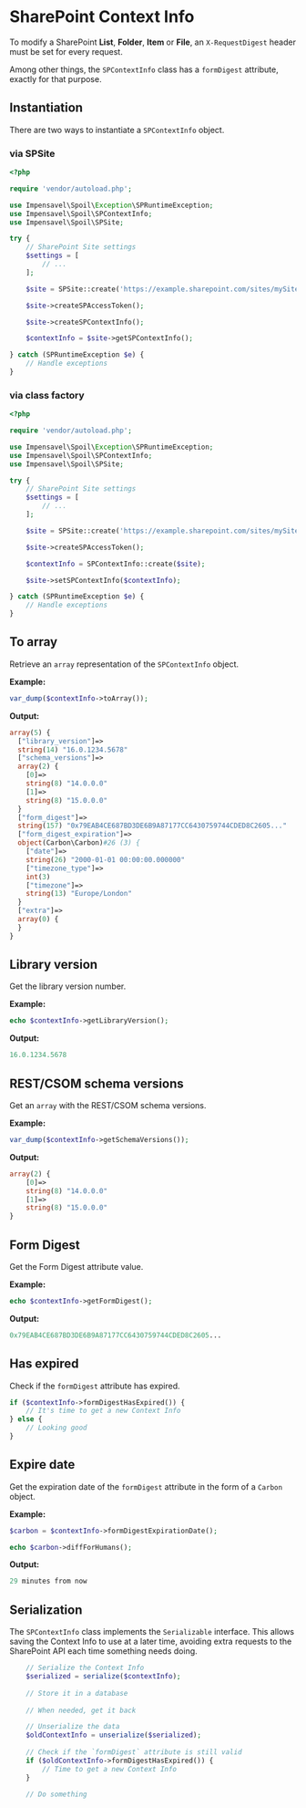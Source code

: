 # SharePoint Context Info
To modify a SharePoint **List**, **Folder**, **Item** or **File**, an `X-RequestDigest` header must be set for every request.

Among other things, the `SPContextInfo` class has a `formDigest` attribute, exactly for that purpose.

## Instantiation
There are two ways to instantiate a `SPContextInfo` object.

### via SPSite
```php
<?php

require 'vendor/autoload.php';

use Impensavel\Spoil\Exception\SPRuntimeException;
use Impensavel\Spoil\SPContextInfo;
use Impensavel\Spoil\SPSite;

try {
    // SharePoint Site settings
    $settings = [
        // ...
    ];

    $site = SPSite::create('https://example.sharepoint.com/sites/mySite/', $settings);

    $site->createSPAccessToken();

    $site->createSPContextInfo();

    $contextInfo = $site->getSPContextInfo();

} catch (SPRuntimeException $e) {
    // Handle exceptions
}
```

### via class factory
```php
<?php

require 'vendor/autoload.php';

use Impensavel\Spoil\Exception\SPRuntimeException;
use Impensavel\Spoil\SPContextInfo;
use Impensavel\Spoil\SPSite;

try {
    // SharePoint Site settings
    $settings = [
        // ...
    ];

    $site = SPSite::create('https://example.sharepoint.com/sites/mySite/', $settings);

    $site->createSPAccessToken();

    $contextInfo = SPContextInfo::create($site);

    $site->setSPContextInfo($contextInfo);

} catch (SPRuntimeException $e) {
    // Handle exceptions
}
```

## To array
Retrieve an `array` representation of the `SPContextInfo` object.

**Example:**
```php
var_dump($contextInfo->toArray());
```

**Output:**
```php
array(5) {
  ["library_version"]=>   
  string(14) "16.0.1234.5678"
  ["schema_versions"]=>   
  array(2) {
    [0]=>
    string(8) "14.0.0.0"  
    [1]=>
    string(8) "15.0.0.0"  
  }
  ["form_digest"]=>
  string(157) "0x79EAB4CE687BD3DE6B9A87177CC6430759744CDED8C2605..."
  ["form_digest_expiration"]=>
  object(Carbon\Carbon)#26 (3) {
    ["date"]=>
    string(26) "2000-01-01 00:00:00.000000"
    ["timezone_type"]=>   
    int(3)
    ["timezone"]=>
    string(13) "Europe/London"
  }
  ["extra"]=>
  array(0) {
  }
}
```

## Library version
Get the library version number.

**Example:**
```php
echo $contextInfo->getLibraryVersion();
```

**Output:**
```php
16.0.1234.5678
```

## REST/CSOM schema versions
Get an `array` with the REST/CSOM schema versions.

**Example:**
```php
var_dump($contextInfo->getSchemaVersions());
```

**Output:**
```php
array(2) {
    [0]=>
    string(8) "14.0.0.0"  
    [1]=>
    string(8) "15.0.0.0"  
}
```

## Form Digest
Get the Form Digest attribute value. 

**Example:**
```php
echo $contextInfo->getFormDigest();
```

**Output:**
```php
0x79EAB4CE687BD3DE6B9A87177CC6430759744CDED8C2605...
```

## Has expired
Check if the `formDigest` attribute has expired.

```php
if ($contextInfo->formDigestHasExpired()) {
    // It's time to get a new Context Info
} else {
    // Looking good
}
```

## Expire date
Get the expiration date of the `formDigest` attribute in the form of a `Carbon` object.

**Example:**
```php
$carbon = $contextInfo->formDigestExpirationDate();

echo $carbon->diffForHumans();
```

**Output:**
```php
29 minutes from now
```

## Serialization
The `SPContextInfo` class implements the `Serializable` interface.
This allows saving the Context Info to use at a later time, avoiding extra requests to the SharePoint API each time something needs doing.

```php
    // Serialize the Context Info
    $serialized = serialize($contextInfo);
    
    // Store it in a database
    
    // When needed, get it back

    // Unserialize the data
    $oldContextInfo = unserialize($serialized);
    
    // Check if the `formDigest` attribute is still valid
    if ($oldContextInfo->formDigestHasExpired()) {
        // Time to get a new Context Info
    }

    // Do something
```
